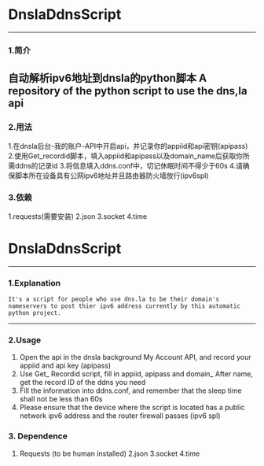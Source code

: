 # DnslaDdnsScript
---
### 1.简介
自动解析ipv6地址到dnsla的python脚本 A repository of the python script to use the dns,la api
---
### 2.用法
1.在dnsla后台-我的账户-API中开启api，并记录你的appiid和api密钥(apipass)
2.使用Get_recordid脚本，填入appiid和apipass以及domain_name后获取你所需ddns的记录id
3.将信息填入ddns.conf中，切记休眠时间不得少于60s
4.请确保脚本所在设备具有公网ipv6地址并且路由器防火墙放行(ipv6spl)
### 3.依赖
1.requests(需要安装)
2.json
3.socket
4.time

# DnslaDdnsScript
---
### 1.Explanation
	It's a script for people who use dns.la to be their domain's nameservers to post thier ipv6 address currently by this automatic python project.
---
### 2.Usage
1. Open the api in the dnsla background My Account API, and record your appiid and api key (apipass)
2. Use Get_ Recordid script, fill in appiid, apipass and domain_ After name, get the record ID of the ddns you need
3. Fill the information into ddns.conf, and remember that the sleep time shall not be less than 60s
4. Please ensure that the device where the script is located has a public network ipv6 address and the router firewall passes (ipv6 spl)
### 3. Dependence
1. Requests (to be human installed)
2.json
3.socket
4.time

